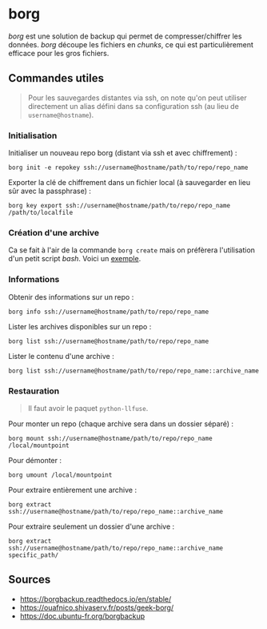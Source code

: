 # borg

*borg* est une solution de backup qui permet de compresser/chiffrer les
données. *borg* découpe les fichiers en *chunks*, ce qui est
particulièrement efficace pour les gros fichiers.

## Commandes utiles

> Pour les sauvegardes distantes via ssh, on note qu'on peut utiliser
  directement un alias défini dans sa configuration ssh (au lieu de
  `username@hostname`).

### Initialisation

Initialiser un nouveau repo borg (distant via ssh et avec chiffrement) :
```
borg init -e repokey ssh://username@hostname/path/to/repo/repo_name
```

Exporter la clé de chiffrement dans un fichier local
(à sauvegarder en lieu sûr avec la passphrase) :
```
borg key export ssh://username@hostname/path/to/repo/repo_name /path/to/localfile
```

### Création d'une archive

Ca se fait à l'air de la commande `borg create` mais on préfèrera
l'utilisation d'un petit script *bash*. Voici un [exemple](./borg_backup.sh).

### Informations

Obtenir des informations sur un repo :
```
borg info ssh://username@hostname/path/to/repo/repo_name
```

Lister les archives disponibles sur un repo :
```
borg list ssh://username@hostname/path/to/repo/repo_name
```

Lister le contenu d'une archive :
```
borg list ssh://username@hostname/path/to/repo/repo_name::archive_name
```

### Restauration

> Il faut avoir le paquet `python-llfuse`.

Pour monter un repo (chaque archive sera dans un dossier séparé) :
```
borg mount ssh://username@hostname/path/to/repo/repo_name /local/mountpoint
```

Pour démonter :
```
borg umount /local/mountpoint
```

Pour extraire entièrement une archive :
```
borg extract ssh://username@hostname/path/to/repo/repo_name::archive_name
```

Pour extraire seulement un dossier d'une archive :
```
borg extract ssh://username@hostname/path/to/repo/repo_name::archive_name specific_path/
```

## Sources

- <https://borgbackup.readthedocs.io/en/stable/>
- <https://ouafnico.shivaserv.fr/posts/geek-borg/>
- <https://doc.ubuntu-fr.org/borgbackup>

